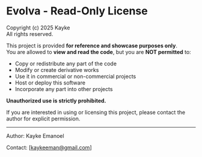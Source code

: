# Evolva - Read-Only License

Copyright (c) 2025 Kayke  
All rights reserved.

This project is provided **for reference and showcase purposes only**.  
You are allowed to **view and read the code**, but you are **NOT permitted** to:

- Copy or redistribute any part of the code
- Modify or create derivative works
- Use it in commercial or non-commercial projects
- Host or deploy this software
- Incorporate any part into other projects

**Unauthorized use is strictly prohibited.**

If you are interested in using or licensing this project, please contact the author for explicit permission.

---

Author: Kayke Emanoel

Contact: [kaykeeman@gmail.com]
